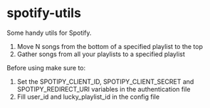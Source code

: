 # spotify-utils

Some handy utils for Spotify.

1. Move N songs from the bottom of a specified playlist to the top 
2. Gather songs from all your playlists to a specified playlist

Before using make sure to:
1. Set the SPOTIPY_CLIENT_ID, SPOTIPY_CLIENT_SECRET and SPOTIPY_REDIRECT_URI variables in the authentication file
2. Fill user_id and lucky_playlist_id in the config file